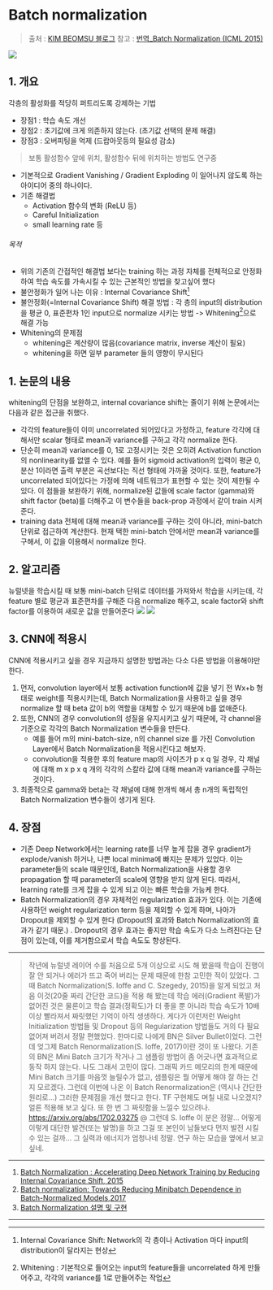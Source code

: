 # Batch normalization

> 출처 : [KIM BEOMSU 블로그](https://shuuki4.wordpress.com/2016/01/13/batch-normalization-설명-및-구현/)
> 참고 : [번역_Batch Normalization (ICML 2015)](http://sanghyukchun.github.io/88/)

![](http://spawk.fish/images/posts/2016-02/policy-network/adapter.png)

## 1. 개요 
각층의 활성화를 적당히 퍼트리도록 강제하는 기법 

- 장점1 : 학습 속도 개선
- 장점2 : 초기값에 크게 의존하지 않는다. (초기값 선택의 문제 해결)
- 장점3 : 오버피팅을 억제 (드랍아웃등의 필요성 감소)

> 보통 활성함수 앞에 위치, 활성함수 뒤에 위치하는 방법도 연구중 

* 기본적으로 Gradient Vanishing / Gradient Exploding 이 일어나지 않도록 하는 아이디어 중의 하나이다.
* 기존 해결법
    * Activation 함수의 변화 (ReLU 등)
    * Careful Initialization
    * small learning rate 등


###### 목적 
* 위의 기존의 간접적인 해결법 보다는 training 하는 과정 자체를 전체적으로 안정화하여 학습 속도를 가속시킬 수 있는 근본적인 방법을 찾고싶어 했다
* 불안정화가 일어 나는 이유 : Internal Covariance Shift[^1]
* 불안정화(=Internal Covariance Shift) 해결 방법 : 각 층의 input의 distribution을 평균 0, 표준편차 1인 input으로 normalize 시키는 방법 -> Whitening[^2]으로 해결 가능 
* Whitening의 문제점
    * whitening은 계산량이 많음(covariance matrix, inverse 계산이 필요) 
    * whitening을 하면 일부 parameter 들의 영향이 무시된다

## 1. 논문의 내용 
whitening의 단점을 보완하고, internal covariance shift는 줄이기 위해 논문에서는 다음과 같은 접근을 취했다.
*  각각의 feature들이 이미 uncorrelated 되어있다고 가정하고, feature 각각에 대해서만 scalar 형태로 mean과 variance를 구하고 각각 normalize 한다.
* 단순히 mean과 variance를 0, 1로 고정시키는 것은 오히려 Activation function의 nonlinearity를 없앨 수 있다. 예를 들어 sigmoid activation의 입력이 평균 0, 분산 1이라면 출력 부분은 곡선보다는 직선 형태에 가까울 것이다. 또한, feature가 uncorrelated 되어있다는 가정에 의해 네트워크가 표현할 수 있는 것이 제한될 수 있다. 이 점들을 보완하기 위해, normalize된 값들에 scale factor (gamma)와 shift factor (beta)를 더해주고 이 변수들을 back-prop 과정에서 같이 train 시켜준다.
* training data 전체에 대해 mean과 variance를 구하는 것이 아니라, mini-batch 단위로 접근하여 계산한다. 현재 택한 mini-batch 안에서만 mean과 variance를 구해서, 이 값을 이용해서 normalize 한다.


## 2. 알고리즘 
뉴럴넷을 학습시킬 때 보통 mini-batch 단위로 데이터를 가져와서 학습을 시키는데, 각 feature 별로 평균과 표준편차를 구해준 다음 normalize 해주고, scale factor와 shift factor를 이용하여 새로운 값을 만들어준다
![](https://shuuki4.files.wordpress.com/2016/01/bn1.png)
![](https://shuuki4.files.wordpress.com/2016/01/bn2.png)

## 3. CNN에 적용시 
CNN에 적용시키고 싶을 경우 지금까지 설명한 방법과는 다소 다른 방법을 이용해야만 한다. 

1. 먼저, convolution layer에서 보통 activation function에 값을 넣기 전 Wx+b 형태로 weight를 적용시키는데, Batch Normalization을 사용하고 싶을 경우 normalize 할 때 beta 값이 b의 역할을 대체할 수 있기 때문에 b를 없애준다. 
2. 또한, CNN의 경우 convolution의 성질을 유지시키고 싶기 때문에, 각 channel을 기준으로  각각의 Batch Normalization 변수들을 만든다. 
    * 예를 들어 m의 mini-batch-size, n의 channel size 를 가진 Convolution Layer에서 Batch Normalization을 적용시킨다고 해보자. 
    * convolution을 적용한 후의 feature map의 사이즈가 p x q 일 경우, 각 채널에 대해 m x p x q 개의 각각의 스칼라 값에 대해 mean과 variance를 구하는 것이다. 
3. 최종적으로 gamma와 beta는 각 채널에 대해 한개씩 해서 총 n개의 독립적인 Batch Normalization 변수들이 생기게 된다.

## 4. 장점 
* 기존 Deep Network에서는 learning rate를 너무 높게 잡을 경우 gradient가 explode/vanish 하거나, 나쁜 local minima에 빠지는 문제가 있었다. 이는 parameter들의 scale 때문인데, Batch Normalization을 사용할 경우 propagation 할 때 parameter의 scale에 영향을 받지 않게 된다. 따라서, learning rate를 크게 잡을 수 있게 되고 이는 빠른 학습을 가능케 한다.
* Batch Normalization의 경우 자체적인 regularization 효과가 있다. 이는 기존에 사용하던 weight regularization term 등을 제외할 수 있게 하며, 나아가 Dropout을 제외할 수 있게 한다 (Dropout의 효과와 Batch Normalization의 효과가 같기 때문.) . Dropout의 경우 효과는 좋지만 학습 속도가 다소 느려진다는 단점이 있는데, 이를 제거함으로서 학습 속도도 향상된다.
---
> 작년에 뉴럴넷 레이어 수를 처음으로 5개 이상으로 시도 해 봤을때 학습이 진행이 잘 안 되거나 에러가 뜨고 죽어 버리는 문제 때문에 한참 고민한 적이 있었다.
그때 Batch Normalization(S. Ioffe and C. Szegedy, 2015)을 알게 되었고 처음 이것(20줄 짜리 간단한 코드)을 적용 해 봤는데 학습 에러(Gradient 폭발)가 없어진 것은 물론이고 학습 결과(정확도)가 더 좋을 뿐 아니라 학습 속도가 10배 이상 빨라져서 짜릿했던 기억이 아직 생생하다.
게다가 이런저런 Weight Initialization 방법들 및 Dropout 등의 Regularization 방법들도 거의 다 필요 없어져 버려서 정말 편했었다.
한마디로 나에게 BN은 Silver Bullet이었다.
그런데 엊그제 Batch Renormalization(S. Ioffe, 2017)이란 것이 또 나왔다.
기존의 BN은 Mini Batch 크기가 작거나 그 샘플링 방법이 좀 어긋나면 효과적으로 동작 하지 않는다. 나도 그래서 고민이 많다. 그래픽 카드 메모리의 한계 때문에 Mini Batch 크기를 마음껏 늘릴수가 없고, 샘플링은 뭘 어떻게 해야 잘 하는 건지 모르겠다.
그런데 이번에 나온 이 Batch Renormalization은 (역시나 간단한 원리로...) 그러한 문제점을 개선 했다고 한다.
TF 구현체도 며칠 내로 나오겠지? 얼른 적용해 보고 싶다. 또 한 번 그 짜릿함을 느낄수 있으려나.
https://arxiv.org/abs/1702.03275
@ 그런데 S. Ioffe 이 분은 정말... 어떻게 이렇게 대단한 발견(또는 발명)을 하고 그걸 또 본인이 남들보다 먼저 발전 시킬수 있는 걸까... 그 실력과 에너지가 엄청나네 정말. 연구 하는 모습을 옆에서 보고 싶네.

---

1. [Batch Normalization : Accelerating Deep Network Training by Reducing Internal Covariance Shift, 2015](http://arxiv.org/abs/1502.03167)
2. [Batch normalization: Towards Reducing Minibatch Dependence in Batch-Normalized Models,2017](https://arxiv.org/abs/1702.03275)
3. [Batch Normalization 설명 및 구현](https://shuuki4.wordpress.com/2016/01/13/batch-normalization-설명-및-구현/)


---
[^1]: Internal Covariance Shift: Network의 각 층이나 Activation 마다 input의 distribution이 달라지는 현상
[^2]: Whitening : 기본적으로 들어오는 input의 feature들을 uncorrelated 하게 만들어주고, 각각의 variance를 1로 만들어주는 작업 













